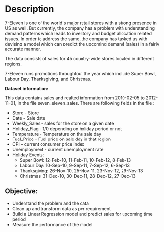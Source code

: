 # Description
7-Eleven is one of the world's major retail stores with a strong presence in US as well. But currently, the company has a problem with understanding demand patterns which leads to inventory and budget allocation related issues. In order to address the same, the company has tasked us with devising a model which can predict the upcoming demand (sales) in a fairly accurate manner. 

The data consists of sales for 45 country-wide stores located in different regions.

7-Eleven runs promotions throughtout the year which include Super Bowl, Labour Day, Thanksgiving, and Christmas.

**Dataset information:**

This data contains sales and realted information from 2010-02-05 to 2012-11-01, in the file seven_eleven_sales. There are following fields in the file :
  - Store - Store
  - Date - Sale date
  - Weekly_Sales -  sales for the store on a given date
  - Holiday_Flag - 1/0 depending on holiday period or not
  - Temperature - Temperature on the sale day
  - Fuel_Price - Fuel price on sale day in that region
  - CPI – current consumer price index
  - Unemployment - current unemployment rate
  - Holiday Events:
    - Super Bowl: 12-Feb-10, 11-Feb-11, 10-Feb-12, 8-Feb-13
    - Labour Day: 10-Sep-10, 9-Sep-11, 7-Sep-12, 6-Sep-13
    - Thanksgiving: 26-Nov-10, 25-Nov-11, 23-Nov-12, 29-Nov-13
    - Christmas: 31-Dec-10, 30-Dec-11, 28-Dec-12, 27-Dec-13


## Objective:
  - Understand the problem and the data
  - Clean up and transform data as per requirement
  - Build a Linear Regression model and predict sales for upcoming time period 
  - Measure the performance of the model
